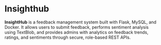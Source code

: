 # Insighthub
**InsightHub** is a feedback management system built with Flask, MySQL, and Docker. It allows users to submit feedback, performs sentiment analysis using TextBlob, and provides admins with analytics on feedback trends, ratings, and sentiments through secure, role-based REST APIs.
